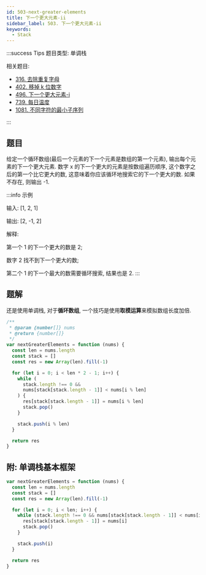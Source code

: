 ```yaml
---
id: 503-next-greater-elements
title: 下一个更大元素-ii
sidebar_label: 503. 下一个更大元素-ii
keywords:
  - Stack
---
```


:::success Tips
题目类型: 单调栈

相关题目:

- [316. 去除重复字母](/leetcode/medium/316-remove-duplicate-letters)
- [402. 移掉 k 位数字](/leetcode/medium/402-remove-kdigits)
- [496. 下一个更大元素-i](/leetcode/easy/496-next-greater-element)
- [739. 每日温度](/leetcode/medium/739-daily-temperatures)
- [1081. 不同字符的最小子序列](/leetcode/medium/1081-smallest-subsequence)

:::

## 题目

给定一个循环数组(最后一个元素的下一个元素是数组的第一个元素), 输出每个元素的下一个更大元素. 数字 x 的下一个更大的元素是按数组遍历顺序, 这个数字之后的第一个比它更大的数, 这意味着你应该循环地搜索它的下一个更大的数. 如果不存在, 则输出 -1.

:::info 示例

输入: [1, 2, 1]

输出: [2, -1, 2]

解释:

第一个 1 的下一个更大的数是 2;

数字 2 找不到下一个更大的数;

第二个 1 的下一个最大的数需要循环搜索, 结果也是 2.
:::

## 题解

还是使用单调栈, 对于**循环数组**, 一个技巧是使用**取模运算**来模拟数组长度加倍.

```ts
/**
 * @param {number[]} nums
 * @return {number[]}
 */
var nextGreaterElements = function (nums) {
  const len = nums.length
  const stack = []
  const res = new Array(len).fill(-1)

  for (let i = 0; i < len * 2 - 1; i++) {
    while (
      stack.length !== 0 &&
      nums[stack[stack.length - 1]] < nums[i % len]
    ) {
      res[stack[stack.length - 1]] = nums[i % len]
      stack.pop()
    }

    stack.push(i % len)
  }

  return res
}
```

## 附: 单调栈基本框架

```ts
var nextGreaterElements = function (nums) {
  const len = nums.length
  const stack = []
  const res = new Array(len).fill(-1)

  for (let i = 0; i < len; i++) {
    while (stack.length !== 0 && nums[stack[stack.length - 1]] < nums[i]) {
      res[stack[stack.length - 1]] = nums[i]
      stack.pop()
    }

    stack.push(i)
  }

  return res
}
```
